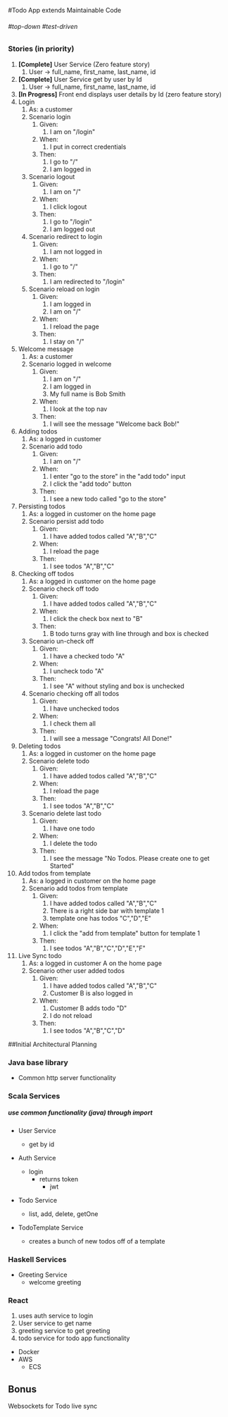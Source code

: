 #Todo App extends Maintainable Code

###### #top-down #test-driven

### Stories (in priority)
1. **[Complete]** User Service (Zero feature story)
    1. User -> full_name, first_name, last_name, id
1. **[Complete]** User Service get by user by Id
    1. User -> full_name, first_name, last_name, id
1. **[In Progress]** Front end displays user details by Id (zero feature story)
1. Login
    1. As: a customer 
    1. Scenario login
        1. Given: 
            1. I am on "/login" 
        1. When:
            1. I put in correct credentials
        1. Then: 
            1. I go to "/"
            1. I am logged in
    1. Scenario logout
        1. Given: 
            1. I am on "/" 
        1. When:
            1. I click logout
        1. Then: 
            1. I go to "/login"
            1. I am logged out
    1. Scenario redirect to login
        1. Given:
            1. I am not logged in
        1. When:
            1. I go to "/"
        1. Then:
            1. I am redirected to "/login"
    1. Scenario reload on login
        1. Given:
            1. I am logged in
            1. I am on "/"
        1. When:
            1. I reload the page
        1. Then:
            1. I stay on "/"
1. Welcome message
    1. As: a customer 
    1. Scenario logged in welcome
        1. Given: 
            1. I am on "/"
            1. I am logged in
            1. My full name is Bob Smith
        1. When:
            1. I look at the top nav
        1. Then: 
            1. I will see the message "Welcome back Bob!"
1. Adding todos
    1. As: a logged in customer 
    1. Scenario add todo
        1. Given: 
            1. I am on "/"
        1. When:
            1. I enter "go to the store" in the "add todo" input
            1. I click the "add todo" button
        1. Then: 
            1. I see a new todo called "go to the store"
1. Persisting todos
    1. As: a logged in customer on the home page
    1. Scenario persist add todo
        1. Given: 
            1. I have added todos called "A","B","C"
        1. When:
            1. I reload the page
        1. Then: 
            1. I see todos "A","B","C"
1. Checking off todos
    1. As: a logged in customer on the home page
    1. Scenario check off todo
        1. Given: 
            1. I have added todos called "A","B","C"
        1. When:
            1. I click the check box next to "B"
        1. Then: 
            1. B todo turns gray  with line through and box is checked       
    1. Scenario un-check off
        1. Given: 
            1. I have a checked todo "A"
        1. When:
            1. I uncheck todo "A"
        1. Then: 
            1. I see "A" without styling and box is unchecked   
    1. Scenario checking off all todos
        1. Given: 
            1. I have unchecked todos
        1. When:
            1. I check them all
        1. Then: 
            1. I will see a message "Congrats! All Done!"
1. Deleting todos
    1. As: a logged in customer on the home page
    1. Scenario delete todo
        1. Given: 
            1. I have added todos called "A","B","C"
        1. When:
            1. I reload the page
        1. Then: 
            1. I see todos "A","B","C"       
    1. Scenario delete last todo
        1. Given: 
            1. I have one todo
        1. When:
            1. I delete the todo
        1. Then: 
            1. I see the message "No Todos. Please create one to get Started"   
1. Add todos from template
    1. As: a logged in customer on the home page
    1. Scenario add todos from template
        1. Given: 
            1. I have added todos called "A","B","C"
            1. There is a right side bar with template 1
            1. template one has todos "C","D","E"
        1. When:
            1. I click the "add from template" button for template 1
        1. Then: 
            1. I see todos "A","B","C","D","E","F"       
1. Live Sync todo
    1. As: a logged in customer A on the home page
    1. Scenario other user added todos
        1. Given: 
            1. I have added todos called "A","B","C"
            1. Customer B is also logged in
        1. When:
            1. Customer B adds todo "D"
            1. I do not reload
        1. Then: 
            1. I see todos "A","B","C","D"     
           
##Initial Architectural Planning
### Java base library
- Common http server functionality

### Scala Services
##### use common functionality (java) through import
- User Service
    - get by id

- Auth Service
  - login 
    - returns token
        - jwt
    
- Todo Service
    -  list, add, delete, getOne
    
- TodoTemplate Service
    - creates a bunch of new todos off of a template

    
### Haskell Services
- Greeting Service
    - welcome greeting

### React
1. uses auth service to login
2. User service to get name
3. greeting service to get greeting
4. todo service for todo app functionality

- Docker
- AWS
    - ECS


## **Bonus**
Websockets for Todo live sync